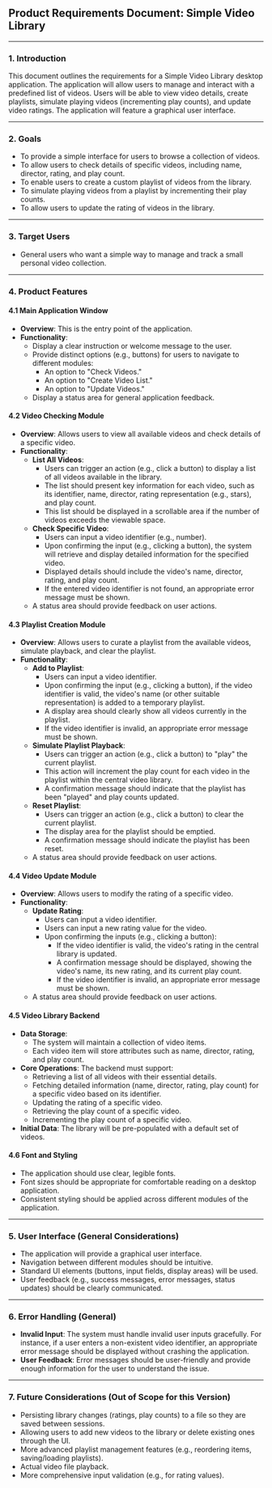 ## Product Requirements Document: Simple Video Library

---

### 1. Introduction

This document outlines the requirements for a Simple Video Library desktop application. The application will allow users to manage and interact with a predefined list of videos. Users will be able to view video details, create playlists, simulate playing videos (incrementing play counts), and update video ratings. The application will feature a graphical user interface.

---

### 2. Goals

* To provide a simple interface for users to browse a collection of videos.
* To allow users to check details of specific videos, including name, director, rating, and play count.
* To enable users to create a custom playlist of videos from the library.
* To simulate playing videos from a playlist by incrementing their play counts.
* To allow users to update the rating of videos in the library.

---

### 3. Target Users

* General users who want a simple way to manage and track a small personal video collection.

---

### 4. Product Features

#### 4.1 Main Application Window

* **Overview**: This is the entry point of the application.
* **Functionality**:
    * Display a clear instruction or welcome message to the user.
    * Provide distinct options (e.g., buttons) for users to navigate to different modules:
        * An option to "Check Videos."
        * An option to "Create Video List."
        * An option to "Update Videos."
    * Display a status area for general application feedback.

#### 4.2 Video Checking Module

* **Overview**: Allows users to view all available videos and check details of a specific video.
* **Functionality**:
    * **List All Videos**:
        * Users can trigger an action (e.g., click a button) to display a list of all videos available in the library.
        * The list should present key information for each video, such as its identifier, name, director, rating representation (e.g., stars), and play count.
        * This list should be displayed in a scrollable area if the number of videos exceeds the viewable space.
    * **Check Specific Video**:
        * Users can input a video identifier (e.g., number).
        * Upon confirming the input (e.g., clicking a button), the system will retrieve and display detailed information for the specified video.
        * Displayed details should include the video's name, director, rating, and play count.
        * If the entered video identifier is not found, an appropriate error message must be shown.
    * A status area should provide feedback on user actions.

#### 4.3 Playlist Creation Module

* **Overview**: Allows users to curate a playlist from the available videos, simulate playback, and clear the playlist.
* **Functionality**:
    * **Add to Playlist**:
        * Users can input a video identifier.
        * Upon confirming the input (e.g., clicking a button), if the video identifier is valid, the video's name (or other suitable representation) is added to a temporary playlist.
        * A display area should clearly show all videos currently in the playlist.
        * If the video identifier is invalid, an appropriate error message must be shown.
    * **Simulate Playlist Playback**:
        * Users can trigger an action (e.g., click a button) to "play" the current playlist.
        * This action will increment the play count for each video in the playlist within the central video library.
        * A confirmation message should indicate that the playlist has been "played" and play counts updated.
    * **Reset Playlist**:
        * Users can trigger an action (e.g., click a button) to clear the current playlist.
        * The display area for the playlist should be emptied.
        * A confirmation message should indicate the playlist has been reset.
    * A status area should provide feedback on user actions.

#### 4.4 Video Update Module

* **Overview**: Allows users to modify the rating of a specific video.
* **Functionality**:
    * **Update Rating**:
        * Users can input a video identifier.
        * Users can input a new rating value for the video.
        * Upon confirming the inputs (e.g., clicking a button):
            * If the video identifier is valid, the video's rating in the central library is updated.
            * A confirmation message should be displayed, showing the video's name, its new rating, and its current play count.
            * If the video identifier is invalid, an appropriate error message must be shown.
    * A status area should provide feedback on user actions.

#### 4.5 Video Library Backend

* **Data Storage**:
    * The system will maintain a collection of video items.
    * Each video item will store attributes such as name, director, rating, and play count.
* **Core Operations**: The backend must support:
    * Retrieving a list of all videos with their essential details.
    * Fetching detailed information (name, director, rating, play count) for a specific video based on its identifier.
    * Updating the rating of a specific video.
    * Retrieving the play count of a specific video.
    * Incrementing the play count of a specific video.
* **Initial Data**: The library will be pre-populated with a default set of videos.

#### 4.6 Font and Styling

* The application should use clear, legible fonts.
* Font sizes should be appropriate for comfortable reading on a desktop application.
* Consistent styling should be applied across different modules of the application.

---

### 5. User Interface (General Considerations)

* The application will provide a graphical user interface.
* Navigation between different modules should be intuitive.
* Standard UI elements (buttons, input fields, display areas) will be used.
* User feedback (e.g., success messages, error messages, status updates) should be clearly communicated.

---

### 6. Error Handling (General)

* **Invalid Input**: The system must handle invalid user inputs gracefully. For instance, if a user enters a non-existent video identifier, an appropriate error message should be displayed without crashing the application.
* **User Feedback**: Error messages should be user-friendly and provide enough information for the user to understand the issue.

---

### 7. Future Considerations (Out of Scope for this Version)

* Persisting library changes (ratings, play counts) to a file so they are saved between sessions.
* Allowing users to add new videos to the library or delete existing ones through the UI.
* More advanced playlist management features (e.g., reordering items, saving/loading playlists).
* Actual video file playback.
* More comprehensive input validation (e.g., for rating values).